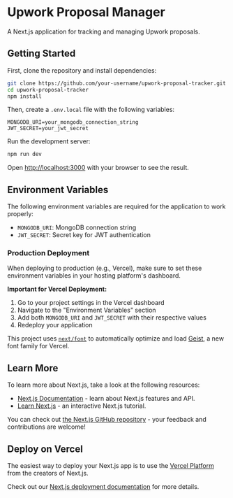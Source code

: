 # Upwork Proposal Manager

A Next.js application for tracking and managing Upwork proposals.

## Getting Started

First, clone the repository and install dependencies:

```bash
git clone https://github.com/your-username/upwork-proposal-tracker.git
cd upwork-proposal-tracker
npm install
```

Then, create a `.env.local` file with the following variables:

```
MONGODB_URI=your_mongodb_connection_string
JWT_SECRET=your_jwt_secret
```

Run the development server:

```bash
npm run dev
```

Open [http://localhost:3000](http://localhost:3000) with your browser to see the result.

## Environment Variables

The following environment variables are required for the application to work properly:

- `MONGODB_URI`: MongoDB connection string
- `JWT_SECRET`: Secret key for JWT authentication

### Production Deployment

When deploying to production (e.g., Vercel), make sure to set these environment variables in your hosting platform's dashboard.

**Important for Vercel Deployment:**
1. Go to your project settings in the Vercel dashboard
2. Navigate to the "Environment Variables" section
3. Add both `MONGODB_URI` and `JWT_SECRET` with their respective values
4. Redeploy your application

This project uses [`next/font`](https://nextjs.org/docs/app/building-your-application/optimizing/fonts) to automatically optimize and load [Geist](https://vercel.com/font), a new font family for Vercel.

## Learn More

To learn more about Next.js, take a look at the following resources:

- [Next.js Documentation](https://nextjs.org/docs) - learn about Next.js features and API.
- [Learn Next.js](https://nextjs.org/learn) - an interactive Next.js tutorial.

You can check out [the Next.js GitHub repository](https://github.com/vercel/next.js) - your feedback and contributions are welcome!

## Deploy on Vercel

The easiest way to deploy your Next.js app is to use the [Vercel Platform](https://vercel.com/new?utm_medium=default-template&filter=next.js&utm_source=create-next-app&utm_campaign=create-next-app-readme) from the creators of Next.js.

Check out our [Next.js deployment documentation](https://nextjs.org/docs/app/building-your-application/deploying) for more details.
